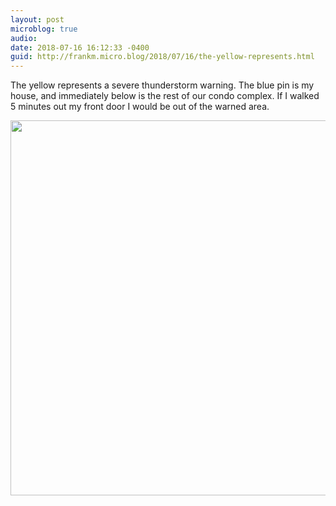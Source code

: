 ```yaml
---
layout: post
microblog: true
audio: 
date: 2018-07-16 16:12:33 -0400
guid: http://frankm.micro.blog/2018/07/16/the-yellow-represents.html
---
```

The yellow represents a severe thunderstorm warning. The blue pin is my house, and immediately below is the rest of our condo complex. If I walked 5 minutes out my front door I would be out of the warned area.

<img src="http://frankmcpherson.blog/uploads/2018/8378076369.jpg" width="600" height="600" />
